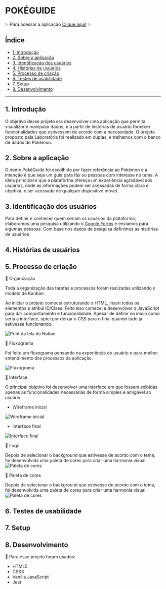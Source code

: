 # POKÉGUIDE

✨ Para acessar a aplicação [Clique aqui!](https://carolinescosta.github.io/SAP005-cipher/index.html) ✨

## Índice

* [1. Introdução](#1-introdução)
* [2. Sobre a aplicação](#2-sobre)
* [3. Identificação dos usuários](#3-identificação-dos-usuários)
* [4. Histórias de usuários](#4-histórias-de-usuários)
* [5. Processo de criação](#5-processo-de-criação)
* [6. Testes de usabilidade](#6-testes-de-usabilidade)
* [7. Setup](#7-setup)
* [8. Desenvolvimento](#8-desenvolvimento)


***

## 1. Introdução

 O objetivo desse projeto era desenvolver uma aplicação que permita visualizar e manipular dados, e a partir de histórias de usuário fornecer funcionalidades que estivessem de acordo com a necessidade.
 O projeto proposto pela Laboratória foi realizado em duplas, e tralhamos com o banco de dados do Pokémon.

## 2. Sobre a aplicação

O nome PokéGuide foi escolhido por fazer referência ao Pokémon e a intenção é que seja um guia para fãs ou pessoas com interesse no tema. A ideia principal é que a plataforma ofereça um experiência agradável aos usuários, onde as informações podem ser acessadas de forma clara e objetiva, e ser acessada de qualquer dispositivo móvel.


## 3. Identificação dos usuários

 Para definir e conhecer quem seriam os usuários da plataforma, elaboramos uma pesquisa utilizando o [Google Forms](https://www.google.com/forms/about/) e enviamos para algumas pessoas. Com base nos dados da pesquisa definimos as histórias de usuários.

## 4. Histórias de usuários



## 5. Processo de criação

 📌 Organização 

 Toda a organização das tarefas e processos foram realizadas utilizando o modelo de Kanban.

 Ao iniciar o projeto comecei estruturando o HTML, inseri todos os elementos e atribui ID/Class. Feito isso comecei a desenvolver o JavaScript para dar comportamento e funcionalidade. Apesar de definir no início como seria a interface, optei por deixar o CSS para o final quando tudo já estivesse funcionando.

 ![Print da tela do Notion](src/files/notion.png)

 📌 Fluxograma

 Foi feito um fluxograma pensando na experiência do usuário e para melhor entendimento dos processos da aplicação.

 ![Fluxograma](src/files/fluxograma.png)

 📌 Interface

 O principal objetivo foi desenvolver uma interface em que fossem exibidas apenas as funcionalidades necessárias de forma simples e amigável ao usuário.

 * Wireframe inicial

![Wireframe inicial](src/files/wireframe.png)

* Interface final

![Interface final](src/files/interface-confundus.png)

📌 Logo

 Depois de selecionar o background que estivesse de acordo com o tema, foi desenvolvida uma paleta de cores para criar uma harmonia visual.
 ![Paleta de cores](src/files/paleta-de-cores.png)

 
 📌 Paleta de cores

 Depois de selecionar o background que estivesse de acordo com o tema, foi desenvolvida uma paleta de cores para criar uma harmonia visual.
 ![Paleta de cores](src/files/paleta-de-cores.png)


 ## 6. Testes de usabilidade

 ## 7. Setup

 ## 8. Desenvolvimento

 📌 Para esse projeto foram usados:

* HTML5
* CSS3
* Vanilla JavaScript
* Jest